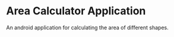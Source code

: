 # Area Calculator Application
 An android application for calculating the area of different shapes.

